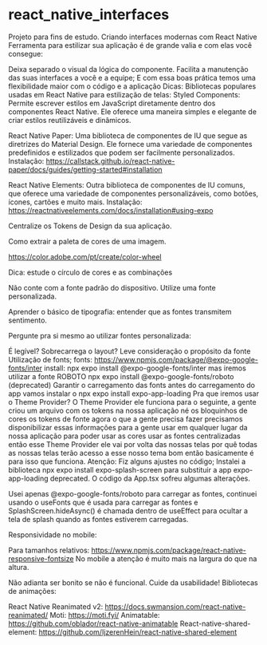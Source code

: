 # react_native_interfaces
Projeto para fins de estudo.
Criando interfaces modernas com React Native
 Ferramenta para estilizar sua aplicação é de grande valia e com elas você consegue:


Deixa separado o visual da lógica do componente.
Facilita a manutenção das suas interfaces a você e a equipe;
E com essa boas prática temos uma flexibilidade maior com o código e a aplicação
Dicas: 
	Bibliotecas populares usadas em React Native para estilização de telas:
Styled Components: Permite escrever estilos em JavaScript diretamente dentro dos componentes React Native. Ele oferece uma maneira simples e elegante de criar estilos reutilizáveis e dinâmicos.
			
React Native Paper: Uma biblioteca de componentes de IU que segue as diretrizes do Material Design. Ele fornece uma variedade de componentes predefinidos e estilizados que podem ser facilmente personalizados.
Instalação: https://callstack.github.io/react-native-paper/docs/guides/getting-started#installation


React Native Elements: Outra biblioteca de componentes de IU comuns, que oferece uma variedade de componentes personalizáveis, como botões, ícones, cartões e muito mais.
Instalação: 
https://reactnativeelements.com/docs/installation#using-expo

 Centralize os Tokens de Design da sua aplicação.


 Como extrair a paleta de cores de uma imagem.

 https://color.adobe.com/pt/create/color-wheel


 Dica: estude o círculo de cores e as combinações


 Não conte com a fonte padrão do dispositivo. Utilize uma fonte personalizada.


 Aprender o básico de tipografia: entender que as fontes transmitem sentimento.


 Pergunte pra si mesmo ao utilizar fontes personalizada:


É legível?
Sobrecarrega o layout?
Leve consideração o propósito da fonte
Utilização de fonts;
fonts: https://www.npmjs.com/package/@expo-google-fonts/inter    install: npx expo install @expo-google-fonts/inter      mas iremos utilizar a fonte ROBOTO npx expo install @expo-google-fonts/roboto
(deprecated) Garantir o carregamento das fonts antes do carregamento do app vamos instalar o npx expo install expo-app-loading 
Pra que iremos usar o Theme Provider?
O Theme Provider ele funciona para o seguinte, a gente criou um arquivo com os tokens na nossa aplicação né os bloquinhos de cores os tokens de fonte agora o que a gente precisa fazer precisamos disponibilizar essas informações para a gente usar em qualquer lugar da nossa aplicação para poder usar as cores usar as fontes centralizadas então esse Theme Provider ele vai por volta das nossas telas por quê todas as nossas telas terão acesso a esse nosso tema bom então basicamente é para isso que funciona.
	Atenção: Fiz alguns ajustes no código;
Instalei a biblioteca npx expo install expo-splash-screen   para substituir a app expo-app-loading deprecated.
O código da App.tsx sofreu algumas alterações. 

Usei apenas @expo-google-fonts/roboto para carregar as fontes, continuei usando o useFonts que é usada para carregar as fontes e SplashScreen.hideAsync() é chamada dentro de useEffect para ocultar a tela de splash quando as fontes estiverem carregadas.

 Responsividade no mobile:


Para tamanhos relativos: https://www.npmjs.com/package/react-native-responsive-fontsize
No mobile a atenção é muito mais na largura do que na altura.

 Não adianta ser bonito se não é funcional. Cuide da usabilidade!
 Bibliotecas de animações:


React Native Reanimated v2: https://docs.swmansion.com/react-native-reanimated/
Moti: https://moti.fyi/
Animatable: https://github.com/oblador/react-native-animatable
React-native-shared-element: https://github.com/IjzerenHein/react-native-shared-element






